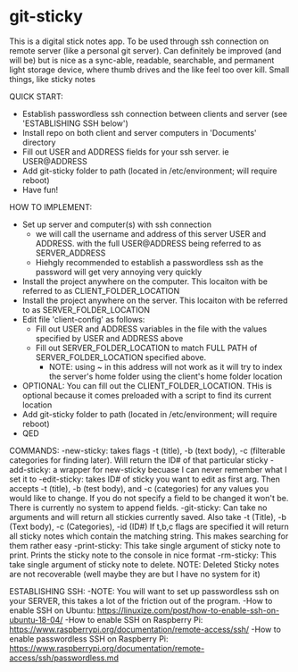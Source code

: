 # git-sticky
This is a digital stick notes app. To be used through ssh connection on remote server (like a personal git server). Can definitely be improved (and will be) 
 but is nice as a sync-able, readable, searchable, and permanent light storage device, where thumb drives and the like feel too over kill. 
 Small things, like sticky notes


QUICK START:
- Establish passwordless ssh connection between clients and server (see 'ESTABLISHING SSH below')
- Install repo on both client and server computers in 'Documents' directory 
- Fill out USER and ADDRESS fields for your ssh server. ie USER@ADDRESS
- Add git-sticky folder to path (located in /etc/environment; will require reboot)
- Have fun!


HOW TO IMPLEMENT:
- Set up server and computer(s) with ssh connection 
  - we will call the username and address of this server USER and ADDRESS. with the full USER@ADDRESS being referred to as SERVER_ADDRESS
  - Hiehgly recommended to establish a passwordless ssh as the password will get very annoying very quickly
- Install the project anywhere on the computer. This locaiton with be referred to as CLIENT_FOLDER_LOCATION
- Install the project anywhere on the server. This locaiton with be referred to as SERVER_FOLDER_LOCATION
- Edit file 'client-config' as follows:
  - Fill out USER and ADDRESS variables in the file with the values specified by USER and ADDRESS above 
  - Fill out SERVER_FOLDER_LOCATION to match FULL PATH of SERVER_FOLDER_LOCATION specified above. 
    - NOTE: using ~ in this address will not work as it will try to index the server's home folder using the client's home folder location
- OPTIONAL: You can fill out the CLIENT_FOLDER_LOCATION. THis is optional because it comes preloaded with a script to find its current location
- Add git-sticky folder to path (located in /etc/environment; will require reboot)
- QED


COMMANDS:
-new-sticky: takes flags -t (title), -b (text body), -c (filterable categories for finding later). Will return the ID# of that particular sticky
-add-sticky: a wrapper for new-sticky becuase I can never remember what I set it to
-edit-sticky: takes ID# of sticky you want to edit as first arg. Then accepts -t (title), -b (test body), and -c (categories) for any values you 
              would like to change. If you do not specify a field to be changed it won't be. There is currently no system to append fields. 
-git-sticky: Can take no arguments and will return all stickies currently saved. Also take -t (Title), -b (Text body), -c (Categories), -id (ID#) 
              If t,b,c flags are specified it will return all sticky notes which contain the matching string. This makes searching for them rather easy 
-print-sticky: This take single argument of sticky note to print. Prints the sticky note to the console in nice format 
-rm-sticky: This take single argument of sticky note to delete. NOTE: Deleted Sticky notes are not recoverable (well maybe they are but I have no system for it)


ESTABLISHING SSH:
-NOTE: You will want to set up passwordless ssh on your SERVER, this takes a lot of the friction out of the program.
-How to enable SSH on Ubuntu: https://linuxize.com/post/how-to-enable-ssh-on-ubuntu-18-04/
-How to enable SSH on Raspberry Pi: https://www.raspberrypi.org/documentation/remote-access/ssh/
-How to enable passwordless SSH on Raspberry Pi: https://www.raspberrypi.org/documentation/remote-access/ssh/passwordless.md

